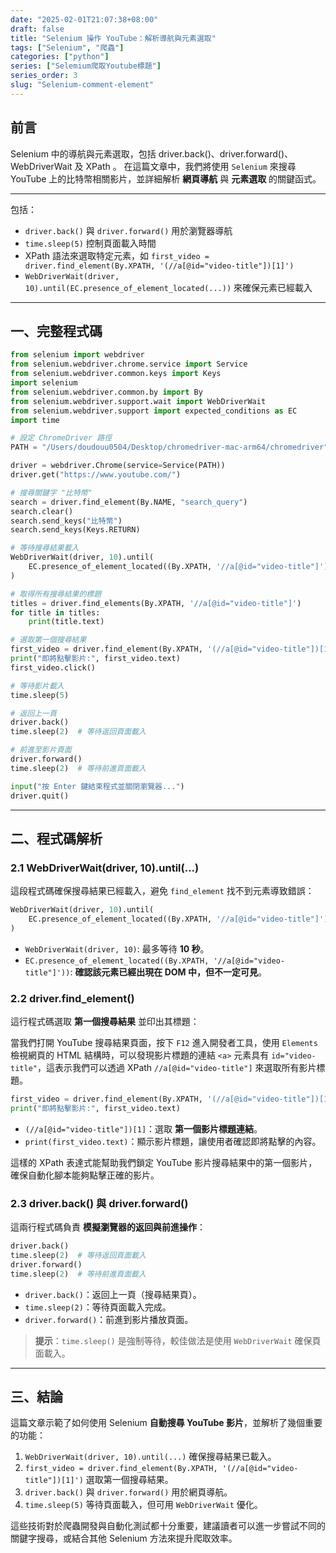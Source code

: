 ```yaml
---
date: "2025-02-01T21:07:38+08:00"
draft: false
title: "Selenium 操作 YouTube：解析導航與元素選取"
tags: ["Selenium", "爬蟲"]
categories: ["python"]
series: ["Selemium爬取Youtube標題"]
series_order: 3
slug: "Selenium-comment-element"
---
```


## 前言

Selenium 中的導航與元素選取，包括 driver.back()、driver.forward()、WebDriverWait 及 XPath 。
在這篇文章中，我們將使用 `Selenium` 來搜尋 YouTube 上的比特幣相關影片，並詳細解析 **網頁導航** 與 **元素選取** 的關鍵函式。

<!--more-->

---

包括：

- `driver.back()` 與 `driver.forward()` 用於瀏覽器導航
- `time.sleep(5)` 控制頁面載入時間
- XPath 語法來選取特定元素，如 `first_video = driver.find_element(By.XPATH, '(//a[@id="video-title"])[1]')`
- `WebDriverWait(driver, 10).until(EC.presence_of_element_located(...))` 來確保元素已經載入

---

## 一、完整程式碼

```python
from selenium import webdriver
from selenium.webdriver.chrome.service import Service
from selenium.webdriver.common.keys import Keys
import selenium
from selenium.webdriver.common.by import By
from selenium.webdriver.support.wait import WebDriverWait
from selenium.webdriver.support import expected_conditions as EC
import time

# 設定 ChromeDriver 路徑
PATH = "/Users/doudouu0504/Desktop/chromedriver-mac-arm64/chromedriver"

driver = webdriver.Chrome(service=Service(PATH))
driver.get("https://www.youtube.com/")

# 搜尋關鍵字 "比特幣"
search = driver.find_element(By.NAME, "search_query")
search.clear()
search.send_keys("比特幣")
search.send_keys(Keys.RETURN)

# 等待搜尋結果載入
WebDriverWait(driver, 10).until(
    EC.presence_of_element_located((By.XPATH, '//a[@id="video-title"]'))
)

# 取得所有搜尋結果的標題
titles = driver.find_elements(By.XPATH, '//a[@id="video-title"]')
for title in titles:
    print(title.text)

# 選取第一個搜尋結果
first_video = driver.find_element(By.XPATH, '(//a[@id="video-title"])[1]')
print("即將點擊影片:", first_video.text)
first_video.click()

# 等待影片載入
time.sleep(5)

# 返回上一頁
driver.back()
time.sleep(2)  # 等待返回頁面載入

# 前進至影片頁面
driver.forward()
time.sleep(2)  # 等待前進頁面載入

input("按 Enter 鍵結束程式並關閉瀏覽器...")
driver.quit()
```

---

## 二、程式碼解析

### 2.1 WebDriverWait(driver, 10).until(...)

這段程式碼確保搜尋結果已經載入，避免 `find_element` 找不到元素導致錯誤：

```python
WebDriverWait(driver, 10).until(
    EC.presence_of_element_located((By.XPATH, '//a[@id="video-title"]'))
)
```

- `WebDriverWait(driver, 10)`: 最多等待 **10 秒**。
- `EC.presence_of_element_located((By.XPATH, '//a[@id="video-title"]'))`: **確認該元素已經出現在 DOM 中，但不一定可見**。

### 2.2 driver.find_element()

這行程式碼選取 **第一個搜尋結果** 並印出其標題：

當我們打開 YouTube 搜尋結果頁面，按下 `F12` 進入開發者工具，使用 `Elements` 檢視網頁的 HTML 結構時，可以發現影片標題的連結 `<a>` 元素具有 `id="video-title"`，這表示我們可以透過 XPath `//a[@id="video-title"]` 來選取所有影片標題。

```python
first_video = driver.find_element(By.XPATH, '(//a[@id="video-title"])[1]')
print("即將點擊影片:", first_video.text)
```

- `(//a[@id="video-title"])[1]`：選取 **第一個影片標題連結**。
- `print(first_video.text)`：顯示影片標題，讓使用者確認即將點擊的內容。

這樣的 XPath 表達式能幫助我們鎖定 YouTube 影片搜尋結果中的第一個影片，確保自動化腳本能夠點擊正確的影片。

### 2.3 driver.back() 與 driver.forward()

這兩行程式碼負責 **模擬瀏覽器的返回與前進操作**：

```python
driver.back()
time.sleep(2)  # 等待返回頁面載入
driver.forward()
time.sleep(2)  # 等待前進頁面載入
```

- `driver.back()`：返回上一頁（搜尋結果頁）。
- `time.sleep(2)`：等待頁面載入完成。
- `driver.forward()`：前進到影片播放頁面。

> **提示**：`time.sleep()` 是強制等待，較佳做法是使用 `WebDriverWait` 確保頁面載入。

---

## 三、結論

這篇文章示範了如何使用 Selenium **自動搜尋 YouTube 影片**，並解析了幾個重要的功能：

1. `WebDriverWait(driver, 10).until(...)` 確保搜尋結果已載入。
2. `first_video = driver.find_element(By.XPATH, '(//a[@id="video-title"])[1]')` 選取第一個搜尋結果。
3. `driver.back()` 與 `driver.forward()` 用於網頁導航。
4. `time.sleep(5)` 等待頁面載入，但可用 `WebDriverWait` 優化。

這些技術對於爬蟲開發與自動化測試都十分重要，建議讀者可以進一步嘗試不同的關鍵字搜尋，或結合其他 Selenium 方法來提升爬取效率。
